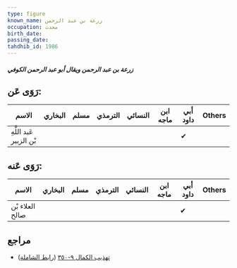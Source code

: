 ```yaml
---
type: figure
known_name: زرعة بن عبد الرحمن
occupation: محدث
birth_date:
passing_date:
tahdhib_id: 1986
---
```

##### زرعة بن عبد الرحمن ويقال أبو عبد الرحمن الكوفي

## رَوَى عَن:
| الاسم                   | البخاري | مسلم | الترمذي | النسائي | ابن ماجه | أبي داود | Others |
| ----------------------- | ------- | ---- | ------- | ------- | -------- | -------- | ------ |
| عَبد اللَّهِ بْن الزبير |         |      |         |         |          | ✔        |        |
## رَوَى عَنه:
| الاسم           | البخاري | مسلم | الترمذي | النسائي | ابن ماجه | أبي داود | Others |
| --------------- | ------- | ---- | ------- | ------- | -------- | -------- | ------ |
| العلاء بْن صالح |         |      |         |         |          | ✔        |        |
## مراجع
- [تهذيب الكمال ٩-٣٥٠](obsidian://open?vault=Tahdhib-al-Kamal&file=Figures/١٩٨٦-زرعة%20بن%20عبد%20الرحمن%20ويقال%20أبو%20عبد%20الرحمن%20الكوفي) ([رابط الشاملة](https://shamela.ws/book/3722/4590))